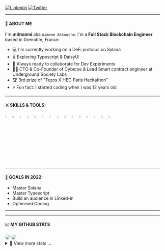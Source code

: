 

[![Linkedin](https://img.shields.io/badge/-LinkedIn-blue?style=flat-square&logo=Linkedin&logoColor=white)](https://www.linkedin.com/in/aimeneakkouche/)
[![Twitter](https://img.shields.io/badge/-Twitter-blue?style=flat-square&logo=Twitter&logoColor=white)](https://twitter.com/mihtonmi)

---

#### 👦 ABOUT ME

I'm **mihtonmi** aka `Aimene Akkouche`. I'm a **Full Stack Blockchain Engineer** based in Grenoble, France.
- :computer: I'm currently working on a DeFi protocol on Solana
- :hourglass_flowing_sand:  Exploring Typescript & DaisyUI
- :rocket: Always ready to collaborate for Dev Experiments
- :man_technologist: CTO & Co-Founder of Cyberse & Lead Smart contract engineer at Underground Society Labs
- :trophy: 3rd prize of "Tezos X HEC Paris Hackathon"
- :zap: Fun fact: I started coding when I was 12 years old<br>

---

#### ⚔ SKILLS & TOOLS:

<p>

<code><img width="4%" src="https://upload.wikimedia.org/wikipedia/commons/6/6f/Ethereum-icon-purple.svg"></code>
<code><img width="4%" src="https://upload.wikimedia.org/wikipedia/commons/1/18/C_Programming_Language.svg"></code>
<code><img width="4%" src="https://www.vectorlogo.zone/logos/nodejs/nodejs-icon.svg"></code>
<code><img width="4%" src="https://upload.wikimedia.org/wikipedia/commons/4/4c/Typescript_logo_2020.svg"></code>
<code><img width="4%" src="https://cdn.worldvectorlogo.com/logos/mongodb-icon-1.svg"></code>
<code><img width="4%" src="https://www.vectorlogo.zone/logos/reactjs/reactjs-icon.svg"></code>
<code><img width="4%" src="https://upload.wikimedia.org/wikipedia/commons/0/0f/Original_Ferris.svg"></code>
<code><img width="4%" src="https://www.svgrepo.com/show/184143/java.svg"></code>
<code><img width="4%" src="https://upload.wikimedia.org/wikipedia/commons/c/c3/Python-logo-notext.svg"></code>
<code><img width="4%" src="https://www.vectorlogo.zone/logos/w3_html5/w3_html5-icon.svg"></code>
<code><img width="4%" src="https://www.vectorlogo.zone/logos/sass-lang/sass-lang-icon.svg"></code>
<code><img width="4%" src="https://www.vectorlogo.zone/logos/visualstudio_code/visualstudio_code-icon.svg"></code>
<code><img width="4%" src="https://cdn.worldvectorlogo.com/logos/tailwindcss.svg"></code>
<code><img width="4%" src="https://cdn.worldvectorlogo.com/logos/adobe-photoshop-cs6.svg"></code>
<code><img width="4%" src="https://www.vectorlogo.zone/logos/git-scm/git-scm-icon.svg"></code>

</p>

---

#### 🎯 GOALS IN 2022:

- Master Solana
- Master Typescript
- Build an audience in Linked-in
- Optimised Coding

---

<!-- #### ✅ RECENTLY COMPLETED PROJECTS:

<p>Updating soon..</p>

</p> --> 

---

#### 📈 MY GITHUB STATS

<img style="border-radius:10px" src="https://github-readme-stats.vercel.app/api?username=akkoucai&show_icons=true&theme=radical&count_private=true&show_icons=true" />

<img style="border-radius:10px" src="https://github-readme-streak-stats.herokuapp.com/?user=akkoucai&show_icons=true&theme=radical&count_private=true&show_icons=true" />

<details>
<summary>📌 View more stats ...</summary>
<br>
    
<!--START_SECTION:waka-->
<!--END_SECTION:waka-->

</details>
